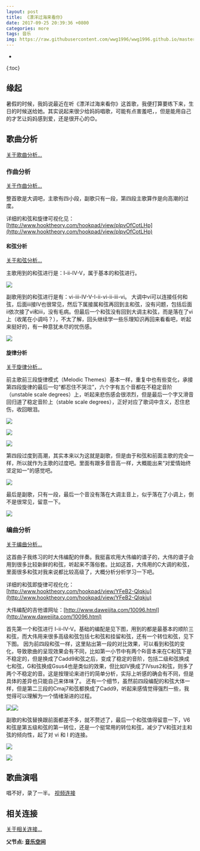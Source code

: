 ```yaml
---
layout: post
title: 《漂洋过海来看你》
date: 2017-09-25 20:39:36 +0800
categories: more
tags: 音乐
img: https://raw.githubusercontent.com/wwg1996/wwg1996.github.io/master/images/pyghlkn.jpg
---
```

* 
{:toc}
## 缘起

暑假的时候，我妈说最近在听《漂洋过海来看你》这首歌，我便打算要练下来，生日的时候送给她。其实说起来很少给妈妈唱歌，可能有点害羞吧，，但是能用自己的才艺让妈妈感到爱，还是很开心的😊。

## 歌曲分析

[关于歌曲分析...](https://wwg1996.github.io/music/2017/10/09/gqfx.html)

### 作曲分析

[关于作曲分析...](https://wwg1996.github.io/music/2017/10/09/zxfx.html)

整首歌是大调吧，主歌有四小段，副歌只有一段，第四段主歌算作是向高潮的过度。

详细的和弦和旋律可视化见：[http://www.hooktheory.com/hookpad/view/plpvOfCotLHp](http://www.hooktheory.com/hookpad/view/plpvOfCotLHp)

#### 和弦分析

[关于和弦分析...](https://wwg1996.github.io/music/2017/10/09/hxfx.html)

主歌用到的和弦进行是：I-ii-IV-V，属于基本的和弦进行。

![](https://raw.githubusercontent.com/wwg1996/wwg1996.github.io/master/images/2017/09/a-1.png)

副歌用到的和弦进行是有：vi-iii-IV-V-I-ii-vi-ii-iii-vi。 大调中vi可以连接任何和弦，后面iii接IV也很常见，然后下属接属和弦再回到主和弦，没有问题，包括后面ii依次接了vi和iii，没有毛病。但最后一个和弦没有回到大调主和弦，而是落在了vi上（收尾在小调吗？），不太了解，回头继续学一些乐理知识再回来看看吧，听起来挺好的，有一种意犹未尽的忧伤感。

![](https://raw.githubusercontent.com/wwg1996/wwg1996.github.io/master/images/2017/09/a-2.png)

#### 旋律分析

[关于旋律分析...](https://wwg1996.github.io/music/2017/10/09/xlfx.html)

前主歌前三段旋律模式（Melodic Themes）基本一样，重复中也有些变化，承接第四段旋律的最后一句“都忍住不哭泣”，六个字有五个音都在不稳定音阶（unstable scale degrees）上，听起来悲伤感会很浓烈，但是最后一个字又滑音回归道了稳定音阶上（stable scale degrees），正好对应了歌词中含义，忍住悲伤，收回眼泪。

![](https://raw.githubusercontent.com/wwg1996/wwg1996.github.io/master/images/2017/09/p1.png)

![](https://raw.githubusercontent.com/wwg1996/wwg1996.github.io/master/images/2017/09/p2.png)

![](https://raw.githubusercontent.com/wwg1996/wwg1996.github.io/master/images/2017/09/p3.png)

第四段过度到高潮，其实本来以为这就是副歌，但是由于和弦和前面主歌的完全一样，所以就作为主歌的过度吧。里面有跟多音音高一样，大概能出来“对爱情始终坚定如一”的感觉吧。

![](https://raw.githubusercontent.com/wwg1996/wwg1996.github.io/master/images/2017/09/p4.png)

最后是副歌，只有一段，最后一个音没有落在大调主音上，似乎落在了小调上，倒不是很常见，留意一下。

![](https://raw.githubusercontent.com/wwg1996/wwg1996.github.io/master/images/2017/09/p5.png)

### 编曲分析

[关于编曲分析...](https://wwg1996.github.io/music/2017/10/09/bqfx.html)

这首曲子我练习的时大伟编配的伴奏。我挺喜欢用大伟编的谱子的，大伟的谱子会用到很多比较新鲜的和弦，听起来不落俗套。比如这首，大伟用的C大调的和弦，里面很多和弦对我来说都比较高级了，大概分析分析学习一下吧。

详细的和弦即旋律可视化化：[http://www.hooktheory.com/hookpad/view/YFeB2-Qlqkju](http://www.hooktheory.com/hookpad/view/YFeB2-Qlqkju)

大伟编配的吉他谱网址：[http://www.daweijita.com/10096.html](http://www.daweijita.com/10096.html)

首先第一个和弦进行 I-ii-IV-V。基础的编配是见下图，用到的都是最基本的顺阶三和弦，而大伟用来很多高级和弦包括七和弦和挂留和弦，还有一个转位和弦，见下下图。 因为前四段和弦一样，这里贴出第一段的对比效果，可以看到和弦的变化，导致歌曲的呈现效果会有不同，比如第一小节中有两个Ri音本来在C和弦下是不稳定的，但是换成了Cadd9和弦之后，变成了稳定的音阶，包括二级和弦换成七和弦，G和弦换成Gsus4也是类似的效果，但比如IV换成了IVsus2和弦，则多了两个不稳定的音。这是按理论来进行的简单分析，实际上听感的确会有不同，但是具体的差异也只能自己来体味了。 还有一个细节，虽然前四段编配的和弦大体一样，但是第二三段的Cmaj7和弦都换成了Cadd9，听起来感情觉得强烈一些，我觉得可以理解为一个情绪渐进的过程。

![](https://raw.githubusercontent.com/wwg1996/wwg1996.github.io/master/images/2017/09/l1.png)![](https://raw.githubusercontent.com/wwg1996/wwg1996.github.io/master/images/2017/09/l2.png)

副歌的和弦替换跟前面都差不多，就不赘述了，最后一个和弦值得留意一下，V6和弦是第五级和弦的第一转位，还是一个挺常用的转位和弦，减少了V和弦对主和弦的倾向性，起了对 vi 和 I 的连接。

![](https://raw.githubusercontent.com/wwg1996/wwg1996.github.io/master/images/2017/09/p5.png)

![](https://raw.githubusercontent.com/wwg1996/wwg1996.github.io/master/images/2017/09/l3.png)

## 歌曲演唱

唱不好，录了一半。
[视频连接](http://v.youku.com/v_show/id_XMjk5MjMxMTQ5Mg==.html?spm=a2hzp.8244740.0.0)


## 相关连接
[关于相关连接...](https://wwg1996.github.io/pkm/2017/10/09/wzdjg.html)

**父节点: [音乐空间](https://wwg1996.github.io/category/music.html)**